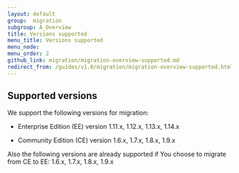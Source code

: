 ```yaml
---
layout: default
group:  migration
subgroup: A_Overview
title: Versions supported
menu_title: Versions supported
menu_node: 
menu_order: 2
github_link: migration/migration-overview-supported.md
redirect_from: /guides/v1.0/migration/migration-overview-supported.html
---
```


<h2 id="migrate-overview-versions">Supported versions</h2>
We support the following versions for migration:

* Enterprise Edition (EE) version 1.11.x, 1.12.x, 1.13.x, 1.14.x

* Community Edition (CE) version 1.6.x, 1.7.x, 1.8.x, 1.9.x

Also the following versions are already supported if You choose to migrate from CE to EE:
1.6.x, 1.7.x, 1.8.x, 1.9.x
